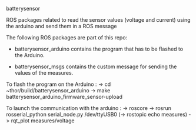 batterysensor

ROS packages related to read the sensor values (voltage and current) using the arduino and send them in a ROS message

The following ROS packages are part of this repo:

- batterysensor_arduino contains the program that has to be flashed to the Arduino. 

- batterysensor_msgs contains the custom message for sending the values of the measures.


To flash the program on the Arduino :
-> cd ~thor/build/batterysensor_arduino
-> make batterysensor_arduino_firmware_sensor-upload


To launch the communication with the arduino :
-> roscore
-> rosrun rosserial_python serial_node.py /dev/ttyUSB0
(-> rostopic echo measures)
-> rqt_plot measures/voltage
